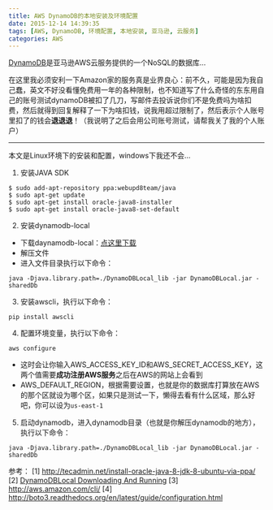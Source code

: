 ```yaml
---
title: AWS DynamoDB的本地安装及环境配置
date: 2015-12-14 14:39:35
tags: [AWS, DynamoDB, 环境配置, 本地安装, 亚马逊, 云服务]
categories: AWS
---
```

[DynamoDB](http://docs.aws.amazon.com/amazondynamodb/latest/developerguide/Introduction.html)是亚马逊AWS云服务提供的一个NoSQL的数据库…

在这里我必须安利一下Amazon家的服务真是业界良心：前不久，可能是因为我自己蠢，英文不好没看懂免费用一年的各种限制，也不知道写了什么奇怪的东东用自己的账号测试dynamoDB被扣了几刀，写邮件去投诉说你们不是免费吗为啥扣费，然后就得到回复解释了一下为啥扣钱，说我用超过限制了，然后表示个人账号里扣了的钱会**退退退**！（我说明了之后会用公司账号测试，请帮我关了我的个人账户）

---
本文是Linux环境下的安装和配置，windows下我还不会…
1. 安装JAVA SDK
```
$ sudo add-apt-repository ppa:webupd8team/java
$ sudo apt-get update
$ sudo apt-get install oracle-java8-installer
$ sudo apt-get install oracle-java8-set-default
```
2. 安装dynamodb-local
 * 下载daynamodb-local：[点这里下载](http://dynamodb-local.s3-website-us-west-2.amazonaws.com/dynamodb_local_latest.tar.gz)
 * 解压文件
 * 进入文件目录执行以下命令：
```
java -Djava.library.path=./DynamoDBLocal_lib -jar DynamoDBLocal.jar -sharedDb
```
3. 安装awscli，执行以下命令：
```
pip install awscli
```
4. 配置环境变量，执行以下命令：
```
aws configure
```
 * 这时会让你输入AWS_ACCESS_KEY_ID和AWS_SECRET_ACCESS_KEY，这两个值需要**成功注册AWS服务**之后在AWS的网站上会看到
 * AWS_DEFAULT_REGION，根据需要设置，也就是你的数据库打算放在AWS的那个区就设为哪个区，如果只是测试一下，懒得去看有什么区域，那么好吧，你可以设为`us-east-1`
5. 启动dynamodb，进入dynamodb目录（也就是你解压dynamodb的地方），执行以下命令：
```
java -Djava.library.path=./DynamoDBLocal_lib -jar DynamoDBLocal.jar -sharedDb
```

参考：
[1] http://tecadmin.net/install-oracle-java-8-jdk-8-ubuntu-via-ppa/
[2] [DynamoDBLocal Downloading And Running](http://docs.aws.amazon.com/amazondynamodb/latest/developerguide/Tools.DynamoDBLocal.html#Tools.DynamoDBLocal.DownloadingAndRunning)
[3] http://aws.amazon.com/cli/
[4] http://boto3.readthedocs.org/en/latest/guide/configuration.html